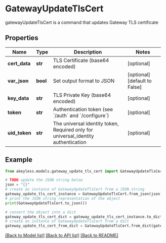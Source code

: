 # GatewayUpdateTlsCert

gatewayUpdateTlsCert is a command that updates Gateway TLS certificate

## Properties

Name | Type | Description | Notes
------------ | ------------- | ------------- | -------------
**cert_data** | **str** | TLS Certificate (base64 encoded) | [optional] 
**var_json** | **bool** | Set output format to JSON | [optional] [default to False]
**key_data** | **str** | TLS Private Key (base64 encoded) | [optional] 
**token** | **str** | Authentication token (see &#x60;/auth&#x60; and &#x60;/configure&#x60;) | [optional] 
**uid_token** | **str** | The universal identity token, Required only for universal_identity authentication | [optional] 

## Example

```python
from akeyless.models.gateway_update_tls_cert import GatewayUpdateTlsCert

# TODO update the JSON string below
json = "{}"
# create an instance of GatewayUpdateTlsCert from a JSON string
gateway_update_tls_cert_instance = GatewayUpdateTlsCert.from_json(json)
# print the JSON string representation of the object
print(GatewayUpdateTlsCert.to_json())

# convert the object into a dict
gateway_update_tls_cert_dict = gateway_update_tls_cert_instance.to_dict()
# create an instance of GatewayUpdateTlsCert from a dict
gateway_update_tls_cert_from_dict = GatewayUpdateTlsCert.from_dict(gateway_update_tls_cert_dict)
```
[[Back to Model list]](../README.md#documentation-for-models) [[Back to API list]](../README.md#documentation-for-api-endpoints) [[Back to README]](../README.md)



